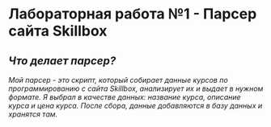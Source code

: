 # Лабораторная работа №1 - Парсер сайта Skillbox

## *Что делает парсер?*
*Мой парсер - это скрипт, который собирает данные курсов по программированию с сайта  Skillbox, анализирует их и выдает в нужном формате. Я выбрал в качестве данных: название курса, описание курса и цена курса. После сбора, данные добавляются в базу данных и хранятся там.*

